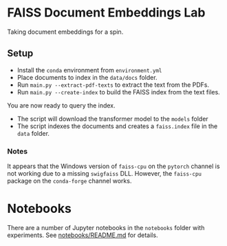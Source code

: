 # FAISS Document Embeddings Lab

Taking document embeddings for a spin.

## Setup
- Install the `conda` environment from `environment.yml`
- Place documents to index in the `data/docs` folder.
- Run `main.py --extract-pdf-texts` to extract the text from the PDFs.
- Run `main.py --create-index` to build the FAISS index from the text files.

You are now ready to query the index.

- The script will download the transformer model to the `models` folder 
- The script indexes the documents and creates a `faiss.index` file in the `data` folder.

### Notes
It appears that the Windows version of `faiss-cpu` on the `pytorch` channel is not
working due to a missing `swigfaiss` DLL. However, the `faiss-cpu` package on the `conda-forge` 
channel works.

# Notebooks
There are a number of Jupyter notebooks in the `notebooks` folder with 
experiments. See [notebooks/README.md](notebooks/README.md) for details.
